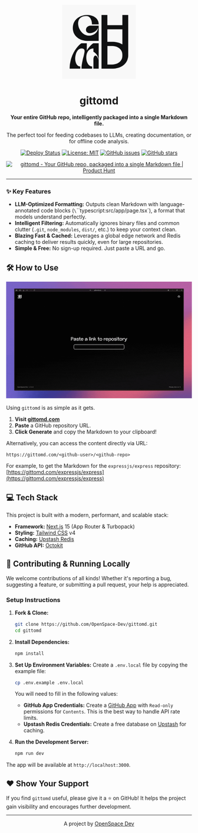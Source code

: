 <div align="center">
  <picture>
    <source media="(prefers-color-scheme: dark)" srcset="./public/icons/logo_black.png">
    <source media="(prefers-color-scheme: light)" srcset="./public/icons/logo_white.png">
    <img alt="gittomd Logo" src="./public/icons/logo_white.png" width="200">
  </picture>
  <h1>gittomd</h1>
  <p><strong>Your entire GitHub repo, intelligently packaged into a single Markdown file.</strong></p>
  <p>The perfect tool for feeding codebases to LLMs, creating documentation, or for offline code analysis.</p>
</div>

<div align="center">

[![Deploy Status](https://api.netlify.com/api/v1/badges/d3c3ceb7-abd4-4bda-bbbf-07a3a60ae10b/deploy-status)](https://app.netlify.com/projects/gittomd/deploys)
[![License: MIT](https://img.shields.io/badge/License-MIT-yellow.svg)](https://opensource.org/licenses/MIT)
[![GitHub issues](https://img.shields.io/github/issues/OpenSpace-Dev/gittomd)](https://github.com/OpenSpace-Dev/gittomd/issues)
[![GitHub stars](https://img.shields.io/github/stars/OpenSpace-Dev/gittomd)](https://github.com/OpenSpace-Dev/gittomd/stargazers)

<a href="https://www.producthunt.com/products/gittomd?embed=true&utm_source=badge-featured&utm_medium=badge&utm_source=badge-gittomd" target="_blank"><img src="https://api.producthunt.com/widgets/embed-image/v1/featured.svg?post_id=985582&theme=neutral&t=1751451822453" alt="gittomd - Your&#0032;GitHub&#0032;repo&#0044;&#0032;packaged&#0032;into&#0032;a&#0032;single&#0032;Markdown&#0032;file | Product Hunt" style="width: 250px; height: 32px;" width="250" height="32" /></a>
</div>

---

### ✨ Key Features

*   **LLM-Optimized Formatting:** Outputs clean Markdown with language-annotated code blocks (`\`\`\`typescript:src/app/page.tsx`), a format that models understand perfectly.
*   **Intelligent Filtering:** Automatically ignores binary files and common clutter (`.git`, `node_modules`, `dist/`, etc.) to keep your context clean.
*   **Blazing Fast & Cached:** Leverages a global edge network and Redis caching to deliver results quickly, even for large repositories.
*   **Simple & Free:** No sign-up required. Just paste a URL and go.





## 🛠️ How to Use

![gittomd Demo GIF](./public/images/usage.gif)

Using `gittomd` is as simple as it gets.

1.  **Visit [gittomd.com](https://gittomd.com)**
2.  **Paste** a GitHub repository URL.
3.  **Click Generate** and copy the Markdown to your clipboard!

Alternatively, you can access the content directly via URL:

```
https://gittomd.com/<github-user>/<github-repo>
```

For example, to get the Markdown for the `expressjs/express` repository:
[https://gittomd.com/expressjs/express](https://gittomd.com/expressjs/express)

## 💻 Tech Stack

This project is built with a modern, performant, and scalable stack:

*   **Framework:** [Next.js](https://nextjs.org/) 15 (App Router & Turbopack)
*   **Styling:** [Tailwind CSS](https://tailwindcss.com/) v4
*   **Caching:** [Upstash Redis](https://upstash.com/)
*   **GitHub API:** [Octokit](https://github.com/octokit/octokit.js)

## 🤝 Contributing & Running Locally

We welcome contributions of all kinds! Whether it's reporting a bug, suggesting a feature, or submitting a pull request, your help is appreciated.

### Setup Instructions

1.  **Fork & Clone:**
    ```bash
    git clone https://github.com/OpenSpace-Dev/gittomd.git
    cd gittomd
    ```

2.  **Install Dependencies:**
    ```bash
    npm install
    ```

3.  **Set Up Environment Variables:**
    Create a `.env.local` file by copying the example file:
    ```bash
    cp .env.example .env.local
    ```
    You will need to fill in the following values:
    *   **GitHub App Credentials:** Create a [GitHub App](https://docs.github.com/en/apps/creating-github-apps/creating-a-github-app) with `Read-only` permissions for `Contents`. This is the best way to handle API rate limits.
    *   **Upstash Redis Credentials:** Create a free database on [Upstash](https://upstash.com/) for caching.

4.  **Run the Development Server:**
    ```bash
    npm run dev
    ```

The app will be available at `http://localhost:3000`.

## ❤️ Show Your Support

If you find `gittomd` useful, please give it a ⭐️ on GitHub! It helps the project gain visibility and encourages further development.

---

<div align="center">
  <p>A project by <a href="https://t.me/openspaceteam">OpenSpace Dev</a></p>
</div>
